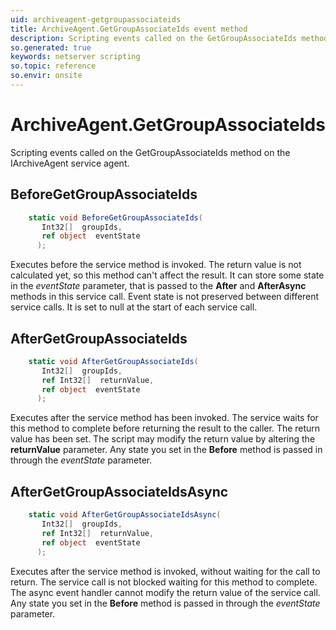 ```yaml
---
uid: archiveagent-getgroupassociateids
title: ArchiveAgent.GetGroupAssociateIds event method
description: Scripting events called on the GetGroupAssociateIds method on the ArchiveAgent service agent.
so.generated: true
keywords: netserver scripting
so.topic: reference
so.envir: onsite
---
```

# ArchiveAgent.GetGroupAssociateIds

Scripting events called on the <see cref='M:IArchiveAgent.GetGroupAssociateIds'>GetGroupAssociateIds</see> method on the <see cref='IArchiveAgent'>IArchiveAgent</see>  service agent.

## BeforeGetGroupAssociateIds
```cs
    static void BeforeGetGroupAssociateIds(
       Int32[]  groupIds,
       ref object  eventState
      );
```
Executes before the service method is invoked.
The return value is not calculated yet, so this method can't affect the result.
It can store some state in the *eventState* parameter, that is passed to the **After** and **AfterAsync** methods in this service call.
Event state is not preserved between different service calls. It is set to null at the start of each service call.
## AfterGetGroupAssociateIds
```cs
    static void AfterGetGroupAssociateIds(
       Int32[]  groupIds,
       ref Int32[]  returnValue,
       ref object  eventState
      );
```
Executes after the service method has been invoked. The service waits for this method to complete before returning the result to the caller.
The return value has been set. The script may modify the return value by altering the **returnValue** parameter.
Any state you set in the **Before** method is passed in through the *eventState* parameter.
## AfterGetGroupAssociateIdsAsync
```cs
    static void AfterGetGroupAssociateIdsAsync(
       Int32[]  groupIds,
       ref Int32[]  returnValue,
       ref object  eventState
      );
```
Executes after the service method is invoked, without waiting for the call to return.
The service call is not blocked waiting for this method to complete.
The async event handler cannot modify the return value of the service call.
Any state you set in the **Before** method is passed in through the *eventState* parameter.

